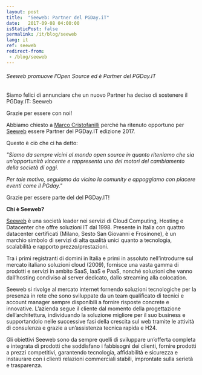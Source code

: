 ```yaml
---
layout: post
title:  "Seeweb: Partner del PGDay.iT"
date:   2017-09-08 04:00:00
isStaticPost: false
permalink: /it/blog/seeweb
lang: it
ref: seeweb
redirect-from:
 - /blog/seeweb
---
```


<h6>Seeweb promuove l’Open Source ed è Partner del PGDay.IT</h6>

Siamo felici di annunciare che un nuovo Partner ha deciso di sostenere il PGDay.IT: Seeweb

Grazie per essere con noi!

Abbiamo chiesto a [Marco Cristofanilli](https://www.linkedin.com/in/marcocristofanilli/) perché ha ritenuto opportuno per [Seeweb](https://www.seeweb.it/) 
essere Partner del PGDay.IT edizione 2017. 

Questo è ciò che ci ha detto:

_"Siamo da sempre vicini al mondo open source in quanto riteniamo che sia un’opportunità vincente e rappresenta uno dei motori del cambiamento della società di oggi._

_Per tale motivo, seguiamo da vicino la comunity e appoggiamo con piacere eventi come il PGday."_

Grazie per essere parte del del PGDay.IT!

**Chi è Seeweb?**

[Seeweb](https://www.seeweb.it/) è una società leader nei servizi di Cloud Computing, Hosting e Datacenter che offre soluzioni IT dal 1998. Presente in Italia con quattro datacenter certificati (Milano, Sesto San Giovanni e Frosinone), è un marchio simbolo di servizi di alta qualità unici quanto a tecnologia, scalabilità e rapporto prezzo/prestazioni.

Tra i primi registranti di domini in Italia e primi in assoluto nell’introdurre sul mercato italiano soluzioni cloud (2009), fornisce una vasta gamma di prodotti e servizi in ambito SaaS, IaaS e PaaS, nonché soluzioni che vanno dall’hosting condiviso al server dedicato, dallo streaming alla colocation.

Seeweb si rivolge al mercato internet fornendo soluzioni tecnologiche per la presenza in rete che sono sviluppate da un team qualificato di tecnici e account manager sempre disponibili a fornire risposte concrete e innovative. 
L’azienda segue il cliente dal momento della progettazione dell’architettura, individuando la soluzione migliore per il suo business e supportandolo nelle successive fasi della crescita sul web tramite le attività di consulenza e grazie a un’assistenza tecnica rapida e H24.
 
Gli obiettivi Seeweb sono da sempre quelli di sviluppare un’offerta completa e integrata di prodotti che soddisfano i fabbisogni dei clienti, fornire prodotti a prezzi competitivi, garantendo tecnologia, affidabilità e sicurezza e instaurare con i clienti relazioni commerciali stabili, improntate sulla serietà e trasparenza.